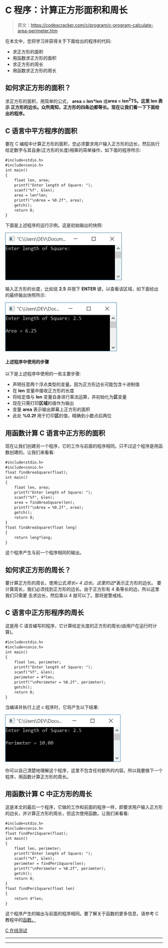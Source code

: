 # C 程序：计算正方形面积和周长

> 原文：<https://codescracker.com/c/program/c-program-calculate-area-perimeter.htm>

在本文中，您将学习并获得关于下面给出的程序的代码:

*   求正方形的面积
*   用函数求正方形的面积
*   求正方形的周长
*   用函数求正方形的周长

## 如何求正方形的面积？

求正方形的面积，用简单的公式， **area = len*len** 或**area = len<sup>2</sup>T5。这里 **len** 表示 正方形的边长。众所周知，正方形的四条边都等长。现在让我们看一下下面给出的程序。**

## C 语言中平方程序的面积

要在 C 编程中计算正方形的面积，您必须要求用户输入正方形的边长，然后执行给定数字与其自身(正方形的长度)相乘的简单操作，如下面的程序所示:

```
#include<stdio.h>
#include<conio.h>
int main()
{
    float len, area;
    printf("Enter length of Square: ");
    scanf("%f", &len);
    area = len*len;
    printf("\nArea = %0.2f", area);
    getch();
    return 0;
}
```

下面是上述程序的运行示例。这是初始输出的快照:

![c program area perimeter](img/0dccdecb3172ec3c13fd1ea79b9ce1ba.png)

输入正方形的长度，比如说 **2.5** 并按下 **ENTER** 键，以查看该区域，如下面给出的最终输出快照所示:

![area of square in c](img/2c72608f9207bac60c4b9ecd2208ea3b.png)

#### 上述程序中使用的步骤

以下是上述程序中使用的一些主要步骤:

*   声明任意两个浮点类型的变量。因为正方形边长可能包含十进制值
*   在 **len** 变量中接收正方形的长度
*   将给定值与 **len** 变量自身进行乘法运算，并初始化为**区**变量
*   现在只需打印**区域**的值作为输出
*   变量 **area** 表示输出屏幕上正方形的面积
*   此处 **%0.2f** 用于打印**区**的值，精确到小数点后两位

## 用函数计算 C 语言中正方形的面积

现在让我们创建另一个程序，它的工作与前面的程序相同。只不过这个程序是用函数创建的。让我们来看看:

```
#include<stdio.h>
#include<conio.h>
float findAreaSquare(float);
int main()
{
    float len, area;
    printf("Enter length of Square: ");
    scanf("%f", &len);
    area = findAreaSquare(len);
    printf("\nArea = %0.2f", area);
    getch();
    return 0;
}
float findAreaSquare(float leng)
{
    return leng*leng;
}
```

这个程序产生与前一个程序相同的输出。

## 如何求正方形的周长？

要计算正方形的周长，使用公式**周长= 4 *边长**。这里的**边**表示正方形的边长。 要计算周长，我们必须找到正方形的边长。由于正方形有 4 条等长的边，所以这里我们只需要 去求边长，然后乘以 4 就可以了。那将是警戒线。

## C 语言中正方形程序的周长

这是用 C 语言编写的程序，它计算给定长度的正方形的周长(由用户在运行时计算)。

```
#include<stdio.h>
#include<conio.h>
int main()
{
    float len, perimeter;
    printf("Enter length of Square: ");
    scanf("%f", &len);
    perimeter = 4*len;
    printf("\nPerimeter = %0.2f", perimeter);
    getch();
    return 0;
}
```

当编译并执行上述 c 程序时，它将产生以下结果:

![c program area perimeter square](img/d172a7390bdfb0ed33c5e94302d4b9d7.png)

你可以自己清楚地理解这个程序，这里不包含任何额外的内容。所以我要做下一个程序，用函数计算正方形的周长。

## 用函数计算 C 中正方形的周长

这是本文的最后一个程序，它做的工作和前面的程序一样，即要求用户输入正方形的边长，并计算正方形的周长，但这次使用函数。让我们来看看:

```
#include<stdio.h>
#include<conio.h>
float findPeriSquare(float);
int main()
{
    float len, perimeter;
    printf("Enter length of Square: ");
    scanf("%f", &len);
    perimeter = findPeriSquare(len);
    printf("\nPerimeter = %0.2f", perimeter);
    getch();
    return 0;
}
float findPeriSquare(float len)
{
    return 4*len;
}
```

这个程序产生的输出与前面的程序相同。要了解关于函数的更多信息，请参考 C 教程中的[函数。](/c/c-functions.htm)

[C 在线测试](/exam/showtest.php?subid=2)

* * *

* * *